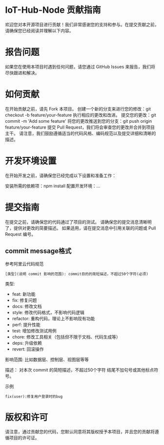 # IoT-Hub-Node  贡献指南

欢迎您对本开源项目进行贡献！我们非常感谢您的支持和参与。在提交贡献之前，请确保您已经阅读并理解以下内容。

# 报告问题

如果您在使用本项目时遇到任何问题，请您通过 GitHub Issues 来报告，我们将尽快跟进和解决。

# 如何贡献

在开始贡献之前，请先 Fork 本项目。
创建一个新的分支来进行您的修改：git checkout -b feature/your-feature
执行相应的更改和改进。
提交您的更改：git commit -m 'Add some feature'
将您的更改推送到您的分支：git push origin feature/your-feature
提交 Pull Request，我们将会审查您的更改并合并到项目主干。
请注意，我们鼓励遵循适当的代码风格、编码规范以及提交详细和清晰的描述。

# 开发环境设置

在开始开发之前，请确保您已经完成以下设置和准备工作：

安装所需的依赖项：npm install
配置开发环境：...

# 提交指南

在提交之前，请确保您的代码通过了项目的测试。
请确保您的提交消息清晰明了，提供对更改的简要描述。
如果适用，请在提交消息中引用关联的问题或 Pull Request 编号。
## commit message格式
参考阿里云代码规范
```
[类型](说明 commit 影响的范围): commit目的的简短描述，不超过50个字符(必须)
```

类型:
- feat: 新功能
- fix: 修复问题
- docs: 修改文档
- style: 修改代码格式，不影响代码逻辑
- refactor: 重构代码，理论上不影响现有功能
- perf: 提升性能
- test: 增加修改测试用例
- chore: 修改工具相关（包括但不限于文档、代码生成等）
- deps: 升级依赖
- revert: 回滚操作

影响范围:
比如数据层、控制层、视图层等等

描述：
对本次 commit 的简短描述，不超过50个字符
结尾不加句号或其他标点符号。

示例
```
fix(user):修复用户登录时的bug
```

# 版权和许可

请注意，通过贡献您的代码，您默认同意将其版权授予本项目，并且您的贡献将遵循项目的许可证。